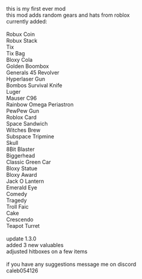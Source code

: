 this is my first ever mod<br>
this mod adds random gears and hats from roblox <br>
currently added: <br>
<br>
Robux Coin <br>
Robux Stack<br>
Tix<br>
Tix Bag<br>
Bloxy Cola<br>
Golden Boombox<br>
Generals 45 Revolver<br>
Hyperlaser Gun<br>
Bombos Survival Knife<br>
Luger<br>
Mauser C96<br>
Rainbow Omega Periastron<br>
PewPew Gun<br>
Roblox Card<br>
Space Sandwich<br>
Witches Brew<br>
Subspace Tripmine<br>
Skull<br>
8Bit Blaster<br>
Biggerhead<br>
Classic Green Car<br>
Bloxy Statue <br>
Bloxy Award <br>
Jack O Lantern<br>
Emerald Eye<br>
Comedy<br>
Tragedy<br>
Troll Faic<br>
Cake<br>
Crescendo<br>
Teapot Turret
<br>
<br>
update 1.3.0<br>
added 3 new valuables<br>
adjusted hitboxes on a few items<br>
<br>
if you have any suggestions message me on discord<br>caleb054126<br>
<br>